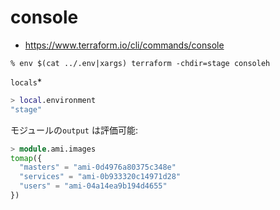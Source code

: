 # console

- https://www.terraform.io/cli/commands/console


~~~bas
% env $(cat ../.env|xargs) terraform -chdir=stage consoleh
~~~

`locals`*

~~~tf
> local.environment
"stage"
~~~


モジュールの`output` は評価可能:

~~~tf
> module.ami.images
tomap({
  "masters" = "ami-0d4976a80375c348e"
  "services" = "ami-0b933320c14971d28"
  "users" = "ami-04a14ea9b194d4655"
})
~~~